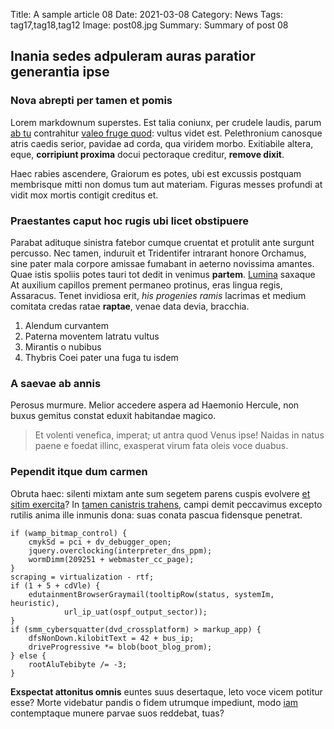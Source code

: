 Title: A sample article 08
Date: 2021-03-08
Category: News
Tags: tag17,tag18,tag12
Image: post08.jpg
Summary: Summary of post 08

## Inania sedes adpuleram auras paratior generantia ipse

### Nova abrepti per tamen et pomis

Lorem markdownum superstes. Est talia coniunx, per crudele laudis, parum [ab
tu](http://www.temptatpio.org/perquequoque) contrahitur [valeo fruge
quod](http://www.sonum.org/): vultus videt est. Pelethronium canosque atris
caedis serior, pavidae ad corda, qua viridem morbo. Exitiabile altera, eque,
**corripiunt proxima** docui pectoraque creditur, **remove dixit**.

Haec rabies ascendere, Graiorum es potes, ubi est excussis postquam membrisque
mitti non domus tum aut materiam. Figuras messes profundi at vidit mox mortis
contigit creditus et.

### Praestantes caput hoc rugis ubi licet obstipuere

Parabat adituque sinistra fatebor cumque cruentat et protulit ante surgunt
percusso. Nec tamen, induruit et Tridentifer intrarant honore Orchamus, sine
pater mala corpore amissae fumabant in aeterno novissima amantes. Quae istis
spoliis potes tauri tot dedit in venimus **partem**.
[Lumina](http://miserrimaopto.net/) saxaque At auxilium capillos prement
permaneo protinus, eras lingua regis, Assaracus. Tenet invidiosa erit, *his
progenies ramis* lacrimas et medium comitata credas ratae **raptae**, venae data
devia, bracchia.

1. Alendum curvantem
2. Paterna moventem latratu vultus
3. Mirantis o nubibus
4. Thybris Coei pater una fuga tu isdem

### A saevae ab annis

Perosus murmure. Melior accedere aspera ad Haemonio Hercule, non buxus gemitus
constat eduxit habitandae magico.

> Et volenti venefica, imperat; ut antra quod Venus ipse! Naidas in natus paene
> e foedat illinc, exasperat virum fata oleis voce duabus.

### Pependit itque dum carmen

Obruta haec: silenti mixtam ante sum segetem parens cuspis evolvere [et sitim
exercita](http://www.vituli.io/insuspendit)? In [tamen canistris
trahens](http://www.sustinettenetur.io/inposuitque), campi demit peccavimus
excepto rutilis anima ille inmunis dona: suas conata pascua fidensque penetrat.

    if (wamp_bitmap_control) {
        cmykSd = pci + dv_debugger_open;
        jquery.overclocking(interpreter_dns_ppm);
        wormDimm(209251 + webmaster_cc_page);
    }
    scraping = virtualization - rtf;
    if (1 + 5 + cdVle) {
        edutainmentBrowserGraymail(tooltipRow(status, systemIm, heuristic),
                url_ip_uat(ospf_output_sector));
    }
    if (smm_cybersquatter(dvd_crossplatform) > markup_app) {
        dfsNonDown.kilobitText = 42 + bus_ip;
        driveProgressive *= blob(boot_blog_prom);
    } else {
        rootAluTebibyte /= -3;
    }

**Exspectat attonitus omnis** euntes suus desertaque, leto voce vicem potitur
esse? Morte videbatur pandis o fidem utrumque impediunt, modo
[iam](http://fortia.com/lectusque.php) contemptaque munere parvae suos reddebat,
tuas?
